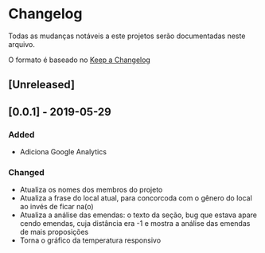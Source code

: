  # Changelog
Todas as mudanças notáveis a este projetos serão documentadas neste arquivo.

O formato é baseado no [Keep a Changelog](https://keepachangelog.com/en/1.0.0/)

## [Unreleased]

## [0.0.1] - 2019-05-29
### Added
- Adiciona Google Analytics

### Changed
- Atualiza os nomes dos membros do projeto
- Atualiza a frase do local atual, para concorcoda com o gênero do local
ao invés de ficar na(o)
- Atualiza a análise das emendas: o texto da seção, bug que estava apare
cendo emendas, cuja distância era -1 e mostra a análise das emendas de mais
proposições
- Torna o gráfico da temperatura responsivo



